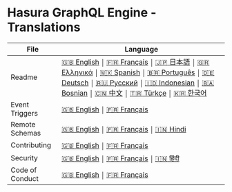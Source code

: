 # Hasura GraphQL Engine - Translations

| File            | Language      |
|-----------------|---------------|
| Readme          | [:uk: English](../README.md) ￨ [:fr: Français](README.french.md) ￨ [:jp: 日本語](README.japanese.md) ￨ [🇬🇷 Ελληνικά](README.greek.md) ￨ [🇲🇽 Spanish](README.mx_spanish.md) ￨ [:brazil: Português](README.portuguese_br.md) ￨ [🇩🇪 Deutsch](README.german.md) ￨ [:ru: Русский](README.russian.md) ￨ [:indonesia: Indonesian](README.indonesian.md) ￨ [:bosnia_herzegovina: Bosnian](README.bosnian.md) ￨ [:cn: 中文](README.chinese.md) ￨ [:tr: Türkçe](README.turkish.md) ￨ [:kr: 한국어](README.korean.md)| [:india: मराठी](README.marathi.md)
| Event Triggers  | [:uk: English](../event-triggers.md)  ￨ [:fr: Français](event-triggers.french.md)
| Remote Schemas  | [:uk: English](../remote-schemas.md)  ￨ [:fr: Français](remote-schemas.french.md) ￨ [:india: Hindi](remote-schemas.hindi.md)                   
| Contributing    | [:uk: English](../CONTRIBUTING.md)    ￨ [:fr: Français](CONTRIBUTING.french.md)| [:india: मराठी](CONTRIBUTING.marathi.md)
| Security        | [:uk: English](../SECURITY.md)        ￨ [:fr: Français](SECURITY.french.md)  ￨ [:india: हिंदी](SECURITY.hindi.md)| [:india: मराठी](SECURITY.marathi.md)
| Code of Conduct | [:uk: English](../code-of-conduct.md) ￨ [:fr: Français](code-of-conduct.french.md)| [:india: मराठी](code-of-conduct.marathi.md)
